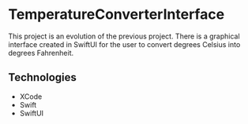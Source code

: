 # TemperatureConverterInterface

This project is an evolution of the previous project. There is a graphical interface created in SwiftUI for the user to convert degrees Celsius into degrees Fahrenheit.

## Technologies

- XCode
- Swift
- SwiftUI
